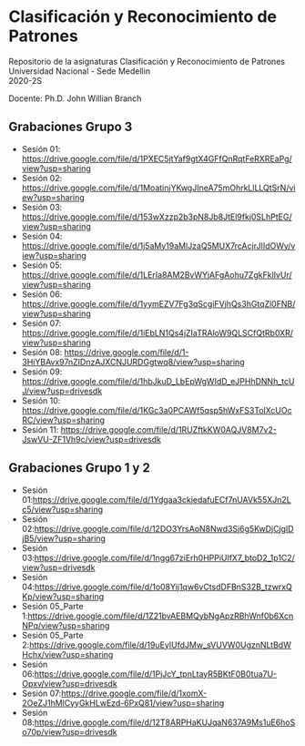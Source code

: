 # Clasificación y Reconocimiento de Patrones

Repositorio de la asignaturas Clasificación y Reconocimiento de Patrones  
Universidad Nacional - Sede Medellin  
2020-2S

Docente: Ph.D. John Willian Branch  

## Grabaciones Grupo 3  
* Sesión 01: https://drive.google.com/file/d/1PXEC5jtYaf9gtX4GFfQnRqtFeRXREaPg/view?usp=sharing  
* Sesión 02: https://drive.google.com/file/d/1MoatinjYKwgJIneA75mOhrkLlLLQtSrN/view?usp=sharing  
* Sesión 03: https://drive.google.com/file/d/153wXzzp2b3pN8Jb8JtEl9fkj0SLhPtEG/view?usp=sharing
* Sesión 04: https://drive.google.com/file/d/1j5aMy19aMlJzaQ5MUX7rcAcjrJIIdOWy/view?usp=sharing
* Sesión 05: https://drive.google.com/file/d/1LErIa8AM2BvWYjAFgAohu7ZgkFklIvUr/view?usp=sharing
* Sesión 06: https://drive.google.com/file/d/1yymEZV7Fg3qScgiFVjhQs3hGtqZl0FNB/view?usp=sharing
* Sesión 07: https://drive.google.com/file/d/1iEbLN1Qs4jZIaTRAloW9QLSCfQtRb0XR/view?usp=sharing
* Sesión 08: https://drive.google.com/file/d/1-3HiYBAvx97nZIDnzAJXCNJURDGgtwq8/view?usp=sharing
* Sesión 09: https://drive.google.com/file/d/1hbJkuD_LbEpWgWIdD_eJPHhDNNh_tcUJ/view?usp=drivesdk
* Sesión 10: https://drive.google.com/file/d/1KGc3a0PCAWf5qsp5hWxFS3TolXcUOcRC/view?usp=sharing
* Sesión 11: https://drive.google.com/file/d/1RUZftkKW0AQJV8M7v2-JswVU-ZF1Vh9c/view?usp=drivesdk

## Grabaciones Grupo 1 y 2
* Sesión 01:https://drive.google.com/file/d/1Ydgaa3ckjedafuECf7nUAVk55XJn2Lc5/view?usp=sharing
* Sesión 02:https://drive.google.com/file/d/12DO3YrsAoN8Nwd3Sj6g5KwDjCjgIDjB5/view?usp=sharing
* Sesión 03:https://drive.google.com/file/d/1ngg67ziErh0HPPiUlfX7_btoD2_1p1C2/view?usp=drivesdk
* Sesión 04:https://drive.google.com/file/d/1o08Yij1qw6vCtsdDFBnS32B_tzwrxQKp/view?usp=sharing
* Sesión 05_Parte 1:https://drive.google.com/file/d/1Z21bvAEBMQybNgApzRBhWnf0b6XcnNPq/view?usp=sharing
* Sesión 05_Parte 2:https://drive.google.com/file/d/19uEyIUfdJMw_sVUVW0UgznNLtBdWHchx/view?usp=sharing
* Sesión 06:https://drive.google.com/file/d/1PjJcY_tpnLtayR5BKtF0B0tua7U-Opxv/view?usp=drivesdk
* Sesión 07:https://drive.google.com/file/d/1xomX-2OeZJ1hMlCyyGkHLwEzd-6PxQ81/view?usp=sharing
* Sesión 08:https://drive.google.com/file/d/12T8ARPHaKUJqaN637A9Ms1uE6hoSo70p/view?usp=drivesdk

